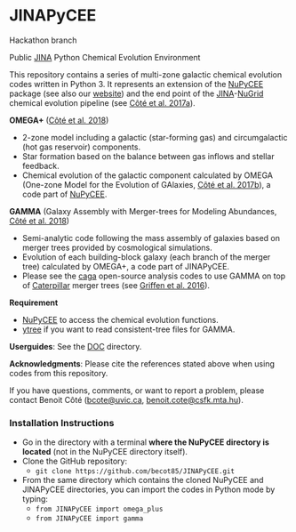 JINAPyCEE
=========

Hackathon branch

Public <a href="http://www.jinaweb.org/">JINA</a> Python Chemical Evolution Environment

This repository contains a series of multi-zone galactic chemical evolution codes written in Python 3. It represents an extension of the <a href="http://github.com/NuGrid/NuPyCEE">NuPyCEE</a> package (see also our <a href="http://nugrid.github.io/NuPyCEE/">website</a>) and the end point of the <a href="http://www.jinaweb.org/">JINA</a>-<a href="http://www.nugridstars.org/">NuGrid</a> chemical evolution pipeline (see <a href="http://adsabs.harvard.edu/abs/2017nuco.confb0203C">Côté et al. 2017a</a>).

**OMEGA+** (<a href="http://adsabs.harvard.edu/abs/2018ApJ...859...67C">Côté et al. 2018</a>)

- 2-zone model including a galactic (star-forming gas) and circumgalactic (hot gas reservoir) components.
- Star formation based on the balance between gas inflows and stellar feedback.
- Chemical evolution of the galactic component calculated by OMEGA (One-zone Model for the Evolution of GAlaxies, <a href="http://adsabs.harvard.edu/abs/2017ApJ...835..128C">Côté et al. 2017b</a>), a code part of <a href="http://github.com/NuGrid/NuPyCEE">NuPyCEE</a>.

**GAMMA** (Galaxy Assembly with Merger-trees for Modeling Abundances, <a href="http://adsabs.harvard.edu/abs/2018ApJ...859...67C">Côté et al. 2018</a>)

- Semi-analytic code following the mass assembly of galaxies based on merger trees provided by cosmological simulations.
- Evolution of each building-block galaxy (each branch of the merger tree) calculated by OMEGA+, a code part of JINAPyCEE.
- Please see the  <a href="https://github.com/caterpillarproject/caga">caga</a> open-source analysis codes to use GAMMA on top of <a href="http://www.caterpillarproject.org/">Caterpillar</a> merger trees (see <a href="http://adsabs.harvard.edu/abs/2016ApJ...818...10G">Griffen et al. 2016</a>).


**Requirement**

* <a href="http://github.com/NuGrid/NuPyCEE">NuPyCEE</a> to access the chemical evolution functions.
* <a href="https://ytree.readthedocs.io/en/latest/">ytree</a> if you want to read consistent-tree files for GAMMA.

**Userguides**: See the <a href="https://github.com/becot85/JINAPyCEE/tree/master/DOC">DOC</a> directory.

**Acknowledgments**: Please cite the references stated above when using codes from this repository.

If you have questions, comments, or want to report a problem, please contact Benoit Côté (<bcote@uvic.ca>, <benoit.cote@csfk.mta.hu>).

### Installation Instructions

* Go in the directory with a terminal **where the NuPyCEE directory is located** (not in the NuPyCEE directory itself).
* Clone the GitHub repository:
	* `git clone https://github.com/becot85/JINAPyCEE.git`
* From the same directory which contains the cloned NuPyCEE and JINAPyCEE directories, you can import the codes in Python mode by typing:
	* `from JINAPyCEE import omega_plus`
	* `from JINAPyCEE import gamma`
